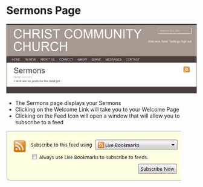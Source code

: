 # Sermons Page

![Alt Text](images/Sermons.JPG "")

   * The Sermons page displays your Sermons
   * Clicking on the Welcome Link will take you to your Welcome Page
   * Clicking on the Feed Icon will open a window that will allow you to subscribe to a feed

![Alt Text](images/Feed.JPG "")

